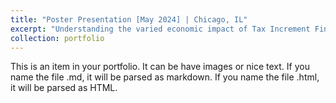 ```yaml
---
title: "Poster Presentation [May 2024] | Chicago, IL"
excerpt: "Understanding the varied economic impact of Tax Increment Financing (TIF) <br/><img src='/files/TIF_1.jpeg'> <br/><img src='/files/TIF_2.jpeg"
collection: portfolio
---
```


This is an item in your portfolio. It can be have images or nice text. If you name the file .md, it will be parsed as markdown. If you name the file .html, it will be parsed as HTML. 
